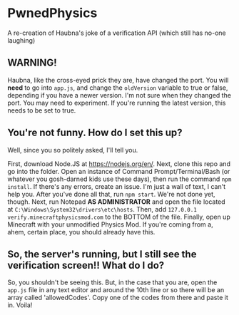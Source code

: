 # PwnedPhysics
 
A re-creation of Haubna's joke of a verification API (which still has no-one laughing) 

## WARNING!

Haubna, like the cross-eyed prick they are, have changed the port. You will **need** to go into `app.js`, and change the `oldVersion` variable to true or false, depending if you have a newer version. I'm not sure when they changed the port. You may need to experiment. If you're running the latest version, this needs to be set to true.

## You're not funny. How do I set this up?

Well, since you so politely asked, I'll tell you.

First, download Node.JS at https://nodejs.org/en/. Next, clone this repo and go into the folder. Open an instance of Command Prompt/Terminal/Bash (or whatever you gosh-darned kids use these days), then run the command `npm install`. If there's any errors, create an issue. I'm just a wall of text, I can't help you. After you've done all that, run `npm start`. We're not done yet, though. Next, run Notepad **AS ADMINISTRATOR** and open the file located at `C:\Windows\System32\drivers\etc\hosts`. Then, add `127.0.0.1 verify.minecraftphysicsmod.com` to the BOTTOM of the file. Finally, open up Minecraft with your unmodified Physics Mod. If you're coming from a, ahem, certain place, you should already have this.

## So, the server's running, but I still see the verification screen!! What do I do?

So, you shouldn't be seeing this. But, in the case that you are, open the `app.js` file in any text editor and around the 10th line or so there will be an array called 'allowedCodes'. Copy one of the codes from there and paste it in. Voila!
